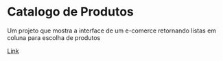 <div>
  <h1>Catalogo de Produtos</h1>
  <p>Um projeto que mostra a interface de um e-comerce retornando  listas em coluna para escolha de produtos</p>
<a href="https://mauricioabdala.github.io/catalogo-geek/" target="_blank">Link</a>
</div>  
